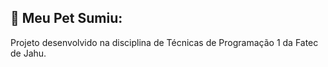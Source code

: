 ## 🐘 Meu Pet Sumiu:
Projeto desenvolvido na disciplina de Técnicas de Programação 1 da Fatec de Jahu.